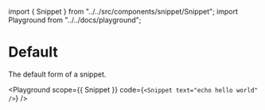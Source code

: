 import { Snippet } from "../../src/components/snippet/Snippet";
import Playground from "../../docs/playground";

# Default

The default form of a snippet.

<Playground
  scope={{ Snippet }}
  code={`<Snippet text="echo hello world" />`}
/>